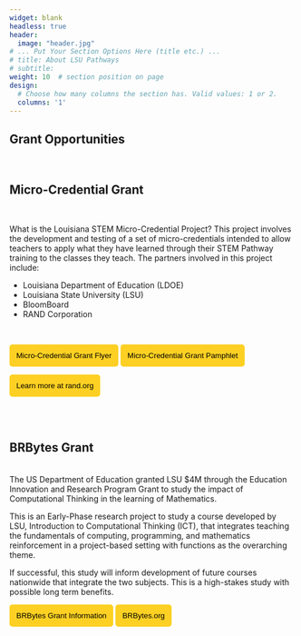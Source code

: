 ```yaml
---
widget: blank
headless: true
header:
  image: "header.jpg"
# ... Put Your Section Options Here (title etc.) ...
# title: About LSU Pathways
# subtitle:
weight: 10  # section position on page
design:
  # Choose how many columns the section has. Valid values: 1 or 2.
  columns: '1'
---
```


## **Grant Opportunities** 
<br>

## Micro-Credential Grant
<br>

What is the Louisiana STEM Micro-Credential Project?
This project involves the development and testing of a set of micro-credentials intended to allow teachers to apply what they have learned through their STEM Pathway training to the classes they teach. The partners involved in this project include:

- Louisiana Department of Education (LDOE)
- Louisiana State University (LSU) 
- BloomBoard
- RAND Corporation
<br>

<a href="../../brochures/MicrocredentialFlyer.pdf" target="_blank"><button style= "background-color:#fdd023; border: none ; border-radius: 5px; padding: 12px"> Micro-Credential Grant Flyer </button></a> <a href="../../brochures/MicroCredentialGrant.pdf" target="_blank"><button style= "background-color:#fdd023; border: none ; border-radius: 5px; padding: 12px"> Micro-Credential Grant Pamphlet </button></a> 
<br>

<a href="https://www.rand.org/education-and-
labor/projects/STEM-micro-credentials.html" target="_blank"><button style= "background-color:#fdd023; border: none ; border-radius: 5px; padding: 12px"> Learn more at rand.org </button></a> 
<br>
<br>

<br>

## BRBytes Grant 
<br>
The US Department of Education granted LSU $4M through the Education Innovation and Research Program Grant to study the impact of Computational Thinking in the learning of Mathematics.

This is an Early-Phase research project to study a course developed by LSU, Introduction to Computational Thinking (ICT), that integrates teaching the fundamentals of computing, programming, and mathematics reinforcement in a project-based setting with functions as the overarching theme.

If successful, this study will inform development of future courses nationwide that integrate the two subjects. This is a high-stakes study with possible long term benefits.
<br>

<a href="https://app.milanote.com/1LRtEp1UKeyS97/brbytes-grant-information?p=wp3DvIETgFK" target="_blank"><button style= "background-color:#fdd023; border: none ; border-radius: 5px; padding: 12px"> BRBytes Grant Information </button></a> <a href="https://www.brbytes.org/" target="_blank"><button style= "background-color:#fdd023; border: none ; border-radius: 5px; padding: 12px"> BRBytes.org </button></a> 



